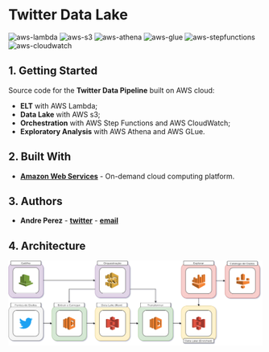 # Twitter Data Lake

![aws-lambda](https://img.shields.io/badge/aws-lambda-green)
![aws-s3](https://img.shields.io/badge/aws-s3-yellow)
![aws-athena](https://img.shields.io/badge/aws-athena-red)
![aws-glue](https://img.shields.io/badge/aws-glue-red)
![aws-stepfunctions](https://img.shields.io/badge/aws-stepfunctions-blue)
![aws-cloudwatch](https://img.shields.io/badge/aws-cloudwatch-blue)

## 1. Getting Started

Source code for the **Twitter Data Pipeline** built on AWS cloud:

- **ELT** with AWS Lambda;
- **Data Lake** with AWS s3;
- **Orchestration** with AWS Step Functions and AWS CloudWatch;
- **Exploratory Analysis** with AWS Athena and AWS GLue.

## 2. Built With

* **[Amazon Web Services](https://aws.amazon.com/)** - On-demand cloud computing platform.

## 3. Authors

* **Andre Perez** - **[twitter](https://twitter.com/dekoperez)** - **[email](mailto:andre.marcos.perez@gmail.com)**

## 4. Architecture

![architecture](architecture/twitter-data-lake.png)